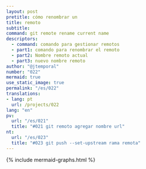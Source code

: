 ```yaml
---
layout: post
pretitle: cómo renombrar un
title: remoto
subtitle:
command: git remote rename current name
descriptors:
  - command: comando para gestionar remotos
  - part1: comando para renombrar el remoto
  - part2: Nombre remoto actual
  - part3: nuevo nombre remoto
author: "@jtemporal"
number: "022"
mermaid: true
use_static_image: true
permalink: "/es/022"
translations:
- lang: pt
  url: /projects/022
lang: "en"
pv:
  url: "/es/021"
  title: "#021 git remoto agregar nombre url"
nt:
  url: "/es/023"
  title: "#023 git push --set-upstream rama remota"
---
```


{% include mermaid-graphs.html %}
